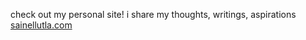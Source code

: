check out my personal site!
i share my thoughts, writings, aspirations
[sainellutla.com](https://sainellutla.netlify.app/)
